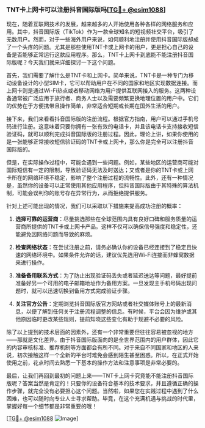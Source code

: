 ### TNT卡上网卡可以注册抖音国际版吗[[TG💪+ @esim1088](https://t.me/s/esim1088)]

现在，随着互联网技术的发展，越来越多的人开始使用各种各样的网络服务和应用。其中，抖音国际版（TikTok）作为一款全球知名的短视频社交平台，吸引了无数用户。然而，对于一些海外用户来说，如何顺利地注册并使用抖音国际版却成了一个头疼的问题。尤其是那些使用TNT卡或上网卡的用户，更是担心自己的设备是否能够正常运行这款应用程序。那么，TNT卡上网卡到底能不能注册抖音国际版呢？今天我们就来详细探讨一下这个问题。

首先，我们需要了解什么是TNT卡和上网卡。简单来说，TNT卡是一种专门为移动设备设计的小型SIM卡，它可以帮助用户在不同的国家和地区实现数据连接。而上网卡则是通过Wi-Fi热点或者移动网络为用户提供互联网接入的服务。这两种设备通常被广泛应用于旅行者、商务人士以及需要频繁更换地理位置的用户中。它们的优势在于方便携带且操作简单，非常适合短期或长期在国外生活的用户。

接下来，我们来看看抖音国际版的注册流程。根据官方指南，用户可以通过手机号码进行注册。这意味着只要你拥有一张有效的电话卡，并且该电话卡支持接收短信验证码，就可以顺利完成抖音国际版的注册过程。因此，理论上讲，如果你使用的是一张能够正常接收短信验证码的TNT卡或上网卡，那么你是完全可以注册抖音国际版的。

但是，在实际操作过程中，可能会遇到一些问题。例如，某些地区的运营商可能对国际短信有一定的限制，导致验证码无法及时送达；又或者是你的TNT卡或上网卡所在的网络环境不稳定，影响了整个注册过程的流畅性。此外，还有一种情况是，虽然你的设备可以正常使用其他应用程序，但抖音国际版由于其特殊的算法机制，可能会误判你的账号存在异常行为，从而拒绝提供服务。

针对上述可能出现的情况，我们可以采取以下措施来提高成功注册的概率：

1. **选择可靠的运营商**：尽量挑选那些在全球范围内具有良好口碑和服务质量的运营商所提供的TNT卡或上网卡产品。这样不仅可以确保信号强度和稳定性，还能避免因网络问题而导致的麻烦。
   
2. **检查网络状态**：在尝试注册之前，请务必确认你的设备已经连接到了稳定且快速的网络环境中。如果条件允许的话，建议优先选用Wi-Fi连接而非蜂窝数据来进行操作。
   
3. **准备备用联系方式**：为了防止出现验证码丢失或者延迟送达等问题，最好提前准备好另一个可用的电子邮箱地址作为备用方案。一旦发现主手机号码出现问题时，就可以迅速切换到备用方式完成验证步骤。
   
4. **关注官方公告**：定期浏览抖音国际版官方网站或者社交媒体账号上的最新消息，以便了解到任何关于注册流程调整的信息。有时候，平台会因为维护或其他原因临时更改某些规则，提前知晓这些变化有助于规避不必要的风险。

除了以上提到的技术层面的因素外，还有一个非常重要但往往容易被忽视的地方——那就是文化差异。由于抖音国际版面向的是全世界范围内的用户群体，因此它的内容审核标准、推荐机制等方面都会有所不同。对于来自不同国家和地区的人来说，初次接触这样一个全新的平台时难免会感到陌生甚至困惑。所以，在正式开始使用之前，花点时间去熟悉一下基本的操作方法和注意事项是非常必要的。

最后，让我们再回到最初的问题上来——TNT卡上网卡究竟能不能注册抖音国际版呢？答案当然是肯定的！只要你的设备符合基本的技术要求，并且遵循正确的操作步骤，就完全没有必要担心这个问题。当然啦，如果您在实践过程中遇到了什么困难，也可以随时向专业人士寻求帮助。毕竟，在这个充满机遇与挑战的时代里，掌握好每一个细节都是非常重要的哦！

[[TG💪+ @esim1088](https://t.me/s/esim1088) ![Image](https://i.postimg.cc/4NQfJmqS/Snipaste-2025-05-13-00-14-12.png)]